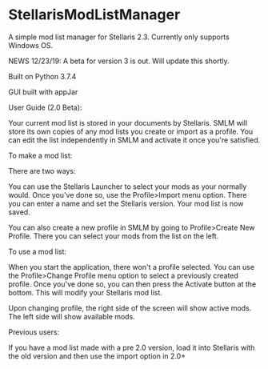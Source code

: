 # StellarisModListManager

A simple mod list manager for Stellaris 2.3. Currently only supports Windows OS.

NEWS 12/23/19: A beta for version 3 is out. Will update this shortly.

Built on Python 3.7.4

GUI built with appJar

User Guide (2.0 Beta):

Your current mod list is stored in your documents by Stellaris.
SMLM will store its own copies of any mod lists you create or import as a profile.
You can edit the list independently in SMLM and activate it once you're satisfied.

To make a mod list:

There are two ways:

You can use the Stellaris Launcher to select your mods as your normally would.
Once you've done so, use the Profile>Import menu option.
There you can enter a name and set the Stellaris version.
Your mod list is now saved.

You can also create a new profile in SMLM by going to Profile>Create New Profile.
There you can select your mods from the list on the left.

To use a mod list:

When you start the application, there won't a profile selected.
You can use the Profile>Change Profile menu option to select a previously created profile.
Once you've done so, you can then press the Activate button at the bottom.
This will modify your Stellaris mod list.

Upon changing profile, the right side of the screen will show active mods.
The left side will show available mods.

Previous users:

If you have a mod list made with a pre 2.0 version, load it into Stellaris with the old version and then use the import option in 2.0+ 
